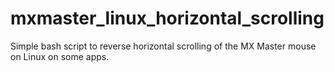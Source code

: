 # mxmaster_linux_horizontal_scrolling
Simple bash script to reverse horizontal scrolling of the MX Master mouse on Linux on some apps. 
